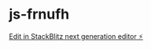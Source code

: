 # js-frnufh

[Edit in StackBlitz next generation editor ⚡️](https://stackblitz.com/~/github.com/figoinvia2001/js-frnufh)